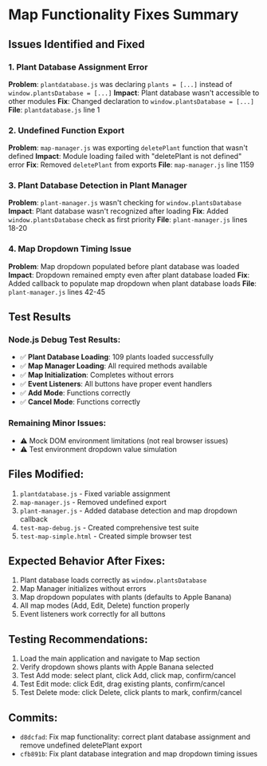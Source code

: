 # Map Functionality Fixes Summary

## Issues Identified and Fixed

### 1. Plant Database Assignment Error
**Problem**: `plantdatabase.js` was declaring `plants = [...]` instead of `window.plantsDatabase = [...]`
**Impact**: Plant database wasn't accessible to other modules
**Fix**: Changed declaration to `window.plantsDatabase = [...]`
**File**: `plantdatabase.js` line 1

### 2. Undefined Function Export
**Problem**: `map-manager.js` was exporting `deletePlant` function that wasn't defined
**Impact**: Module loading failed with "deletePlant is not defined" error
**Fix**: Removed `deletePlant` from exports
**File**: `map-manager.js` line 1159

### 3. Plant Database Detection in Plant Manager
**Problem**: `plant-manager.js` wasn't checking for `window.plantsDatabase`
**Impact**: Plant database wasn't recognized after loading
**Fix**: Added `window.plantsDatabase` check as first priority
**File**: `plant-manager.js` lines 18-20

### 4. Map Dropdown Timing Issue
**Problem**: Map dropdown populated before plant database was loaded
**Impact**: Dropdown remained empty even after plant database loaded
**Fix**: Added callback to populate map dropdown when plant database loads
**File**: `plant-manager.js` lines 42-45

## Test Results

### Node.js Debug Test Results:
- ✅ **Plant Database Loading**: 109 plants loaded successfully
- ✅ **Map Manager Loading**: All required methods available
- ✅ **Map Initialization**: Completes without errors
- ✅ **Event Listeners**: All buttons have proper event handlers
- ✅ **Add Mode**: Functions correctly
- ✅ **Cancel Mode**: Functions correctly

### Remaining Minor Issues:
- ⚠️ Mock DOM environment limitations (not real browser issues)
- ⚠️ Test environment dropdown value simulation

## Files Modified:
1. `plantdatabase.js` - Fixed variable assignment
2. `map-manager.js` - Removed undefined export
3. `plant-manager.js` - Added database detection and map dropdown callback
4. `test-map-debug.js` - Created comprehensive test suite
5. `test-map-simple.html` - Created simple browser test

## Expected Behavior After Fixes:
1. Plant database loads correctly as `window.plantsDatabase`
2. Map Manager initializes without errors
3. Map dropdown populates with plants (defaults to Apple Banana)
4. All map modes (Add, Edit, Delete) function properly
5. Event listeners work correctly for all buttons

## Testing Recommendations:
1. Load the main application and navigate to Map section
2. Verify dropdown shows plants with Apple Banana selected
3. Test Add mode: select plant, click Add, click map, confirm/cancel
4. Test Edit mode: click Edit, drag existing plants, confirm/cancel
5. Test Delete mode: click Delete, click plants to mark, confirm/cancel

## Commits:
- `d8dcfad`: Fix map functionality: correct plant database assignment and remove undefined deletePlant export
- `cfb891b`: Fix plant database integration and map dropdown timing issues